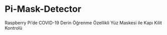 # Pi-Mask-Detector
 Raspberry Pi’de COVID-19 Derin Öğrenme Özellikli Yüz Maskesi ile Kapı Kilit Kontrolü
